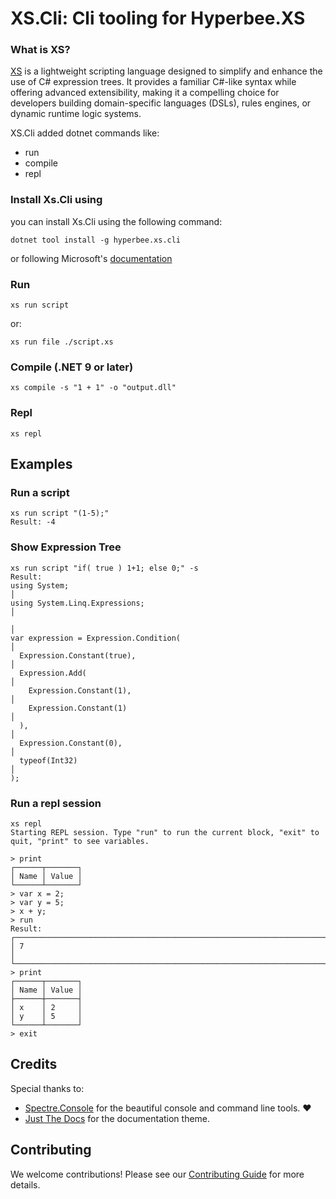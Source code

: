 ﻿# XS.Cli: Cli tooling for Hyperbee.XS

### **What is XS?**

[XS](https://github.com/Stillpoint-Software/hyperbee.xs) is a lightweight scripting language designed to simplify and enhance the use of C# expression trees.
It provides a familiar C#-like syntax while offering advanced extensibility, making it a compelling choice for developers
building domain-specific languages (DSLs), rules engines, or dynamic runtime logic systems.

XS.Cli added dotnet commands like:

- run
- compile
- repl

### Install Xs.Cli using 

you can install Xs.Cli using the following command:
```
dotnet tool install -g hyperbee.xs.cli
```
or following Microsoft's [documentation](https://docs.microsoft.com/en-us/dotnet/core/tools/dotnet-tool-install)

### Run
```
xs run script
```
or:
```
xs run file ./script.xs
```

### Compile (.NET 9 or later)
```
xs compile -s "1 + 1" -o "output.dll"
```

### Repl
```
xs repl
```

## Examples

### Run a script
```
xs run script "(1-5);"
Result: -4
```

### Show Expression Tree
```
xs run script "if( true ) 1+1; else 0;" -s
Result:
using System;                                                                                                                                                  │
using System.Linq.Expressions;                                                                                                                                 │
                                                                                                                                                                │
var expression = Expression.Condition(                                                                                                                         │
  Expression.Constant(true),                                                                                                                                   │
  Expression.Add(                                                                                                                                              │
    Expression.Constant(1),                                                                                                                                    │
    Expression.Constant(1)                                                                                                                                     │
  ),                                                                                                                                                           │
  Expression.Constant(0),                                                                                                                                      │
  typeof(Int32)                                                                                                                                                │
);
```

### Run a repl session
```
xs repl
Starting REPL session. Type "run" to run the current block, "exit" to quit, "print" to see variables.

> print
┌──────┬───────┐
│ Name │ Value │
└──────┴───────┘
> var x = 2;
> var y = 5;
> x + y;
> run
Result:
┌─────────────────────────────────────────────────────────────────────────────────────┐
│ 7                                                                                   │
└─────────────────────────────────────────────────────────────────────────────────────┘
> print
┌──────┬───────┐
│ Name │ Value │
├──────┼───────┤
│ x    │ 2     │
│ y    │ 5     │
└──────┴───────┘
> exit
```

## Credits

Special thanks to:

- [Spectre.Console](https://spectreconsole.net/) for the beautiful console and command line tools. :heart:
- [Just The Docs](https://github.com/just-the-docs/just-the-docs) for the documentation theme.


## Contributing

We welcome contributions! Please see our [Contributing Guide](https://github.com/Stillpoint-Software/.github/blob/main/.github/CONTRIBUTING.md) 
for more details.
